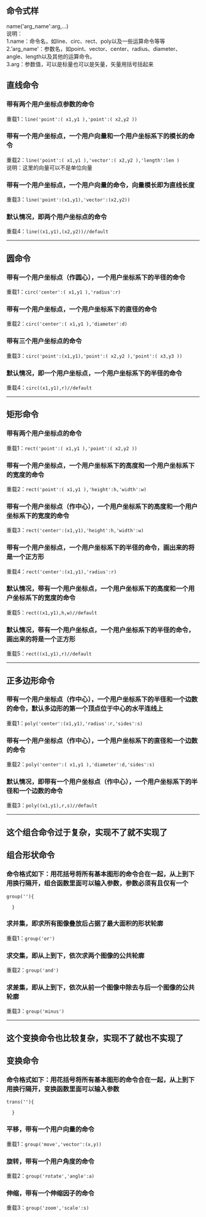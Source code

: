 ## 命令式样
name('arg_name':arg,...)\
说明：\
1.name：命令名，如line、circ、rect、poly以及一些运算命令等等\
2.'arg_name'：参数名，如point、vector、center、radius、diameter、angle、length以及其他的运算命令。\
3.arg：参数值，可以是标量也可以是矢量，矢量用括号括起来
## 直线命令
### 带有两个用户坐标点参数的命令
重载1：`line('point':( x1,y1 ),'point':( x2,y2 ))`
### 带有一个用户坐标点，一个用户向量和一个用户坐标系下的模长的命令
重载2：`line('point':( x1,y1 ),'vector':( x2,y2 ),'length':len )`\
说明：这里的向量可以不是单位向量
### 带有一个用户坐标点，一个用户向量的命令，向量模长即为直线长度
重载3：`line('point':(x1,y1),'vector':(x2,y2))`
### 默认情况，即两个用户坐标点的命令
重载4：`line((x1,y1),(x2,y2))//default`

-----------

## 圆命令
### 带有一个用户坐标点（作圆心），一个用户坐标系下的半径的命令
重载1：`circ('center':( x1,y1 ),'radius':r)`
### 带有一个用户坐标点，一个用户坐标系下的直径的命令
重载2：`circ('center':( x1,y1 ),'diameter':d)`
### 带有三个用户坐标点的命令
重载3：`circ('point':(x1,y1),'point':( x2,y2 ),'point':( x3,y3 ))`
### 默认情况，即一个用户坐标点，一个用户坐标系下的半径的命令
重载4：`circ((x1,y1),r)//default`

-------------

## 矩形命令
### 带有两个用户坐标点的命令
重载1：`rect('point':( x1,y1 ),'point':( x2,y2 ))`
### 带有一个用户坐标点，一个用户坐标系下的高度和一个用户坐标系下的宽度的命令
重载2：`rect('point':( x1,y1 ),'height':h,'width':w)`
### 带有一个用户坐标点（作中心），一个用户坐标系下的高度和一个用户坐标系下的宽度的命令
重载3：`rect('center':(x1,y1),'height':h,'width':w)`
### 带有一个用户坐标点，一个用户坐标系下的半径的命令，画出来的将是一个正方形
重载4：`rect('center':(x1,y1),'radius':r)`
### 默认情况，带有一个用户坐标点，一个用户坐标系下的高度和一个用户坐标系下的宽度的命令
重载5：`rect((x1,y1),h,w)//default`
### 默认情况，带有一个用户坐标点，一个用户坐标系下的半径的命令，画出来的将是一个正方形
重载5：`rect((x1,y1),r)//default`

-------------

## 正多边形命令
### 带有一个用户坐标点（作中心），一个用户坐标系下的半径和一个边数的命令，默认多边形的第一个顶点位于中心的水平连线上
重载1：`poly('center':(x1,y1),'radius':r,'sides':s)`
### 带有一个用户坐标点（作中心），一个用户坐标系下的直径和一个边数的命令
重载2：`poly('center':( x1,y1 ),'diameter':d,'sides':s)`
### 默认情况，即带有一个用户坐标点（作中心），一个用户坐标系下的半径和一个边数的命令
重载3：`poly((x1,y1),r,s)//default`

--------------

## 这个组合命令过于复杂，实现不了就不实现了
## 组合形状命令
### 命令格式如下：用花括号将所有基本图形的命令合在一起，从上到下用换行隔开，组合函数里面可以输入参数，参数必须有且仅有一个
```
group(''){

  }
```
### 求并集，即求所有图像叠放后占据了最大面积的形状轮廓
重载1：`group('or')`
### 求交集，即从上到下，依次求两个图像的公共轮廓
重载2：`group('and')`
### 求差集，即从上到下，依次从前一个图像中除去与后一个图像的公共轮廓
重载3：`group('minus')`

----------

## 这个变换命令也比较复杂，实现不了就也不实现了
## 变换命令
### 命令格式如下：用花括号将所有基本图形的命令合在一起，从上到下用换行隔开，变换函数里面可以输入参数
```
trans(''){

  }
```
### 平移，带有一个用户向量的命令
重载1：`group('move','vector':(x,y))`
### 旋转，带有一个用户角度的命令
重载2：`group('rotate','angle':a)`
### 伸缩，带有一个伸缩因子的命令
重载3：`group('zoom','scale':s)`